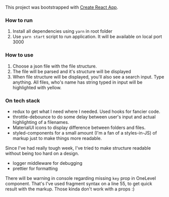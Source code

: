 This project was bootstrapped with [Create React App](https://github.com/facebook/create-react-app).


### How to run

1. Install all dependencies using `yarn` in root folder
2. Use `yarn start` script to run application. It will be available on local port 3000

### How to use
1. Choose a json file with the file structure. 
2. The file will be parsed and it's structure will be displayed
3. When file structure will be displayed, you'll also see a search input. Type anything. All files, who's name 
has string typed in input will be highlighted with yellow. 

### On tech stack
* redux to get what I need where I needed. Used hooks for fancier code. 
* throttle-debounce to do some delay between user's input and actual highlighting of a filenames. 
* MaterialUI icons to display difference between folders and files. 
* styled-components for a small amount (I'm a fan of a styles-in-JS) of markup just to make things more readable. 

Since I've had really tough week, I've tried to make structure readable without being too hard on a design.

* logger middleware for debugging
* prettier for formatting

There will be warning in console regarding missing `key` prop in OneLevel component. That's I've used fragment syntax 
on a line 55, to get quick result with the markup. Those kinda don't work with a props :)
